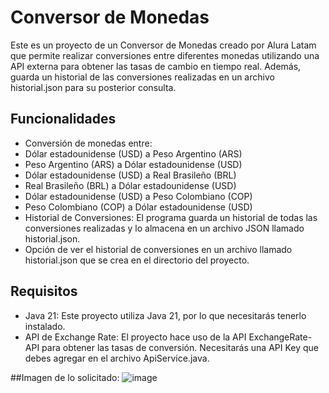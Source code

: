 # Conversor de Monedas

Este es un proyecto de un Conversor de Monedas creado por Alura Latam que permite realizar conversiones entre diferentes monedas utilizando una API externa para obtener las tasas de cambio en tiempo real. Además, guarda un historial de las conversiones realizadas en un archivo historial.json para su posterior consulta.

## Funcionalidades
* Conversión de monedas entre:
* Dólar estadounidense (USD) a Peso Argentino (ARS)
* Peso Argentino (ARS) a Dólar estadounidense (USD)
* Dólar estadounidense (USD) a Real Brasileño (BRL)
* Real Brasileño (BRL) a Dólar estadounidense (USD)
* Dólar estadounidense (USD) a Peso Colombiano (COP)
* Peso Colombiano (COP) a Dólar estadounidense (USD)
* Historial de Conversiones: El programa guarda un historial de todas las conversiones realizadas y lo almacena en un archivo JSON llamado historial.json.
* Opción de ver el historial de conversiones en un archivo llamado historial.json que se crea en el directorio del proyecto.

## Requisitos
- Java 21: Este proyecto utiliza Java 21, por lo que necesitarás tenerlo instalado.
- API de Exchange Rate: El proyecto hace uso de la API ExchangeRate-API para obtener las tasas de conversión. Necesitarás una API Key que debes agregar en el archivo ApiService.java.

##Imagen de lo solicitado:
![image](https://github.com/user-attachments/assets/d182d3a6-151d-45a4-8e31-9baf360bf9ad)

